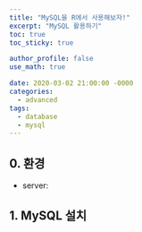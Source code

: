 ```yaml
---
title: "MySQL을 R에서 사용해보자!"
excerpt: "MySQL 활용하기"
toc: true
toc_sticky: true

author_profile: false
use_math: true

date: 2020-03-02 21:00:00 -0000
categories: 
  - advanced
tags:
  - database
  - mysql
---
```

## 0. 환경
- server: 

## 1. MySQL 설치
<!--stackedit_data:
eyJoaXN0b3J5IjpbLTE3NTc1OTY2NjhdfQ==
-->
